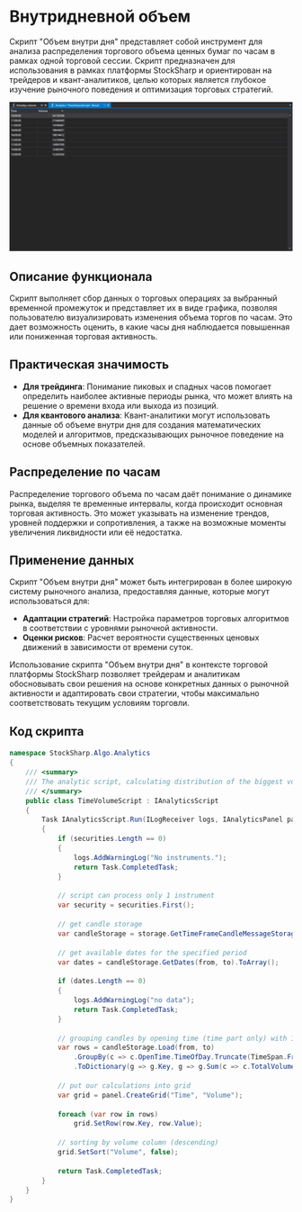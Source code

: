 # Внутридневной объем

Скрипт "Объем внутри дня" представляет собой инструмент для анализа распределения торгового объема ценных бумаг по часам в рамках одной торговой сессии. Скрипт предназначен для использования в рамках платформы StockSharp и ориентирован на трейдеров и квант-аналитиков, целью которых является глубокое изучение рыночного поведения и оптимизация торговых стратегий.

![hydra_analitics_intraday_volume](../images/hydra_analitics_intraday_volume.png)

## Описание функционала

Скрипт выполняет сбор данных о торговых операциях за выбранный временной промежуток и представляет их в виде графика, позволяя пользователю визуализировать изменения объема торгов по часам. Это дает возможность оценить, в какие часы дня наблюдается повышенная или пониженная торговая активность.

## Практическая значимость

- **Для трейдинга**: Понимание пиковых и спадных часов помогает определить наиболее активные периоды рынка, что может влиять на решение о времени входа или выхода из позиций.
- **Для квантового анализа**: Квант-аналитики могут использовать данные об объеме внутри дня для создания математических моделей и алгоритмов, предсказывающих рыночное поведение на основе объемных показателей.

## Распределение по часам

Распределение торгового объема по часам даёт понимание о динамике рынка, выделяя те временные интервалы, когда происходит основная торговая активность. Это может указывать на изменение трендов, уровней поддержки и сопротивления, а также на возможные моменты увеличения ликвидности или её недостатка.

## Применение данных

Скрипт "Объем внутри дня" может быть интегрирован в более широкую систему рыночного анализа, предоставляя данные, которые могут использоваться для:

- **Адаптации стратегий**: Настройка параметров торговых алгоритмов в соответствии с уровнями рыночной активности.
- **Оценки рисков**: Расчет вероятности существенных ценовых движений в зависимости от времени суток.

Использование скрипта "Объем внутри дня" в контексте торговой платформы StockSharp позволяет трейдерам и аналитикам обосновывать свои решения на основе конкретных данных о рыночной активности и адаптировать свои стратегии, чтобы максимально соответствовать текущим условиям торговли.

## Код скрипта

```cs
namespace StockSharp.Algo.Analytics
{
	/// <summary>
	/// The analytic script, calculating distribution of the biggest volume by hours.
	/// </summary>
	public class TimeVolumeScript : IAnalyticsScript
	{
		Task IAnalyticsScript.Run(ILogReceiver logs, IAnalyticsPanel panel, SecurityId[] securities, DateTime from, DateTime to, IStorageRegistry storage, IMarketDataDrive drive, StorageFormats format, TimeSpan timeFrame, CancellationToken cancellationToken)
		{
			if (securities.Length == 0)
			{
				logs.AddWarningLog("No instruments.");
				return Task.CompletedTask;
			}

			// script can process only 1 instrument
			var security = securities.First();

			// get candle storage
			var candleStorage = storage.GetTimeFrameCandleMessageStorage(security, timeFrame, drive, format);

			// get available dates for the specified period
			var dates = candleStorage.GetDates(from, to).ToArray();

			if (dates.Length == 0)
			{
				logs.AddWarningLog("no data");
				return Task.CompletedTask;
			}

			// grouping candles by opening time (time part only) with 1 hour truncating
			var rows = candleStorage.Load(from, to)
				.GroupBy(c => c.OpenTime.TimeOfDay.Truncate(TimeSpan.FromHours(1)))
				.ToDictionary(g => g.Key, g => g.Sum(c => c.TotalVolume));

			// put our calculations into grid
			var grid = panel.CreateGrid("Time", "Volume");

			foreach (var row in rows)
				grid.SetRow(row.Key, row.Value);

			// sorting by volume column (descending)
			grid.SetSort("Volume", false);

			return Task.CompletedTask;
		}
	}
}
```